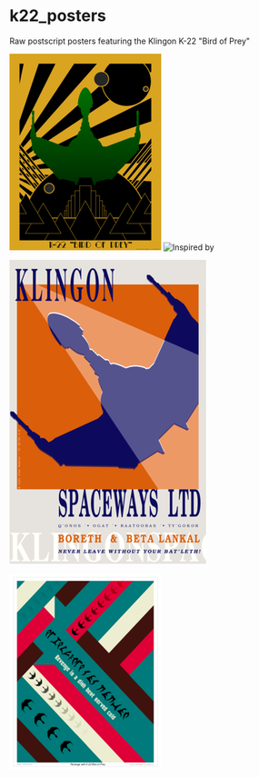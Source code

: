# k22_posters
Raw postscript posters featuring the Klingon K-22 "Bird of Prey"


![Art Deco](https://raw.githubusercontent.com/gnewton/k22_posters/main/thumbs/k22-artdeco_small.png)
![Inspired by](https://www.britishairways.com/assets/images/information/about-ba/history-and-heritage/posters/1920-1939/lightbox/384x620-British-Airways-Paris-Scandinavia-poster.jpg)

![Klingon Spaceways](https://raw.githubusercontent.com/gnewton/k22_posters/main/thumbs/klingon_spaceways_small.png)

![Revenge is a meal...](https://raw.githubusercontent.com/gnewton/k22_posters/main/thumbs/revenge_small.png)


